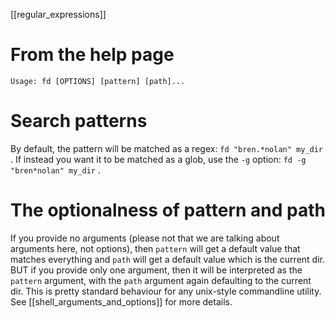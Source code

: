 [[regular_expressions]]

# From the help page

```
Usage: fd [OPTIONS] [pattern] [path]...
```

# Search patterns

By default, the pattern will be matched as a regex: `fd "bren.*nolan" my_dir` . If instead you want
it to be matched as a glob, use the `-g` option: `fd -g "bren*nolan" my_dir` .

# The optionalness of pattern and path

If you provide no arguments (please not that we are talking about arguments here, not options), then
`pattern` will get a default value that matches everything and `path` will get a default value which
is the current dir. BUT if you provide only one argument, then it will be interpreted as the
`pattern` argument, with the `path` argument again defaulting to the current dir. This is pretty
standard behaviour for any unix-style commandline utility. See [[shell_arguments_and_options]] for
more details.
